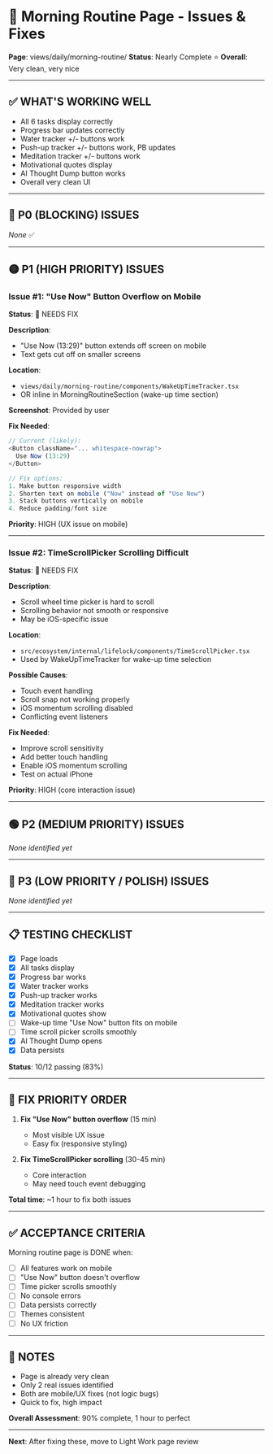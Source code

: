 # 🌅 Morning Routine Page - Issues & Fixes
**Page**: views/daily/morning-routine/
**Status**: Nearly Complete ⭐
**Overall**: Very clean, very nice

---

## ✅ WHAT'S WORKING WELL

- All 6 tasks display correctly
- Progress bar updates correctly
- Water tracker +/- buttons work
- Push-up tracker +/- buttons work, PB updates
- Meditation tracker +/- buttons work
- Motivational quotes display
- AI Thought Dump button works
- Overall very clean UI

---

## 🔴 P0 (BLOCKING) ISSUES

*None* ✅

---

## 🟡 P1 (HIGH PRIORITY) ISSUES

### Issue #1: "Use Now" Button Overflow on Mobile

**Status**: 🔴 NEEDS FIX

**Description**:
- "Use Now (13:29)" button extends off screen on mobile
- Text gets cut off on smaller screens

**Location**:
- `views/daily/morning-routine/components/WakeUpTimeTracker.tsx`
- OR inline in MorningRoutineSection (wake-up time section)

**Screenshot**: Provided by user

**Fix Needed**:
```typescript
// Current (likely):
<Button className="... whitespace-nowrap">
  Use Now (13:29)
</Button>

// Fix options:
1. Make button responsive width
2. Shorten text on mobile ("Now" instead of "Use Now")
3. Stack buttons vertically on mobile
4. Reduce padding/font size
```

**Priority**: HIGH (UX issue on mobile)

---

### Issue #2: TimeScrollPicker Scrolling Difficult

**Status**: 🔴 NEEDS FIX

**Description**:
- Scroll wheel time picker is hard to scroll
- Scrolling behavior not smooth or responsive
- May be iOS-specific issue

**Location**:
- `src/ecosystem/internal/lifelock/components/TimeScrollPicker.tsx`
- Used by WakeUpTimeTracker for wake-up time selection

**Possible Causes**:
- Touch event handling
- Scroll snap not working properly
- iOS momentum scrolling disabled
- Conflicting event listeners

**Fix Needed**:
- Improve scroll sensitivity
- Add better touch handling
- Enable iOS momentum scrolling
- Test on actual iPhone

**Priority**: HIGH (core interaction issue)

---

## 🟢 P2 (MEDIUM PRIORITY) ISSUES

*None identified yet*

---

## 🔵 P3 (LOW PRIORITY / POLISH) ISSUES

*None identified yet*

---

## 📋 TESTING CHECKLIST

- [x] Page loads
- [x] All tasks display
- [x] Progress bar works
- [x] Water tracker works
- [x] Push-up tracker works
- [x] Meditation tracker works
- [x] Motivational quotes show
- [ ] Wake-up time "Use Now" button fits on mobile
- [ ] Time scroll picker scrolls smoothly
- [x] AI Thought Dump opens
- [x] Data persists

**Status**: 10/12 passing (83%)

---

## 🎯 FIX PRIORITY ORDER

1. **Fix "Use Now" button overflow** (15 min)
   - Most visible UX issue
   - Easy fix (responsive styling)

2. **Fix TimeScrollPicker scrolling** (30-45 min)
   - Core interaction
   - May need touch event debugging

**Total time**: ~1 hour to fix both issues

---

## ✅ ACCEPTANCE CRITERIA

Morning routine page is DONE when:
- [ ] All features work on mobile
- [ ] "Use Now" button doesn't overflow
- [ ] Time picker scrolls smoothly
- [ ] No console errors
- [ ] Data persists correctly
- [ ] Themes consistent
- [ ] No UX friction

---

## 📝 NOTES

- Page is already very clean
- Only 2 real issues identified
- Both are mobile/UX fixes (not logic bugs)
- Quick to fix, high impact

**Overall Assessment**: 90% complete, 1 hour to perfect

---

**Next**: After fixing these, move to Light Work page review
